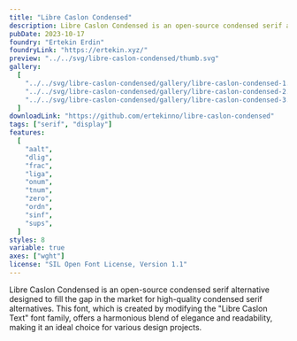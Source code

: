 ```yaml
---
title: "Libre Caslon Condensed"
description: Libre Caslon Condensed is an open-source condensed serif alternative designed to fill the gap in the market for high-quality condensed serif alternatives. This font, which is created by modifying the "Libre Caslon Text" font family, offers a harmonious blend of elegance and readability, making it an ideal choice for various design projects.
pubDate: 2023-10-17
foundry: "Ertekin Erdin"
foundryLink: "https://ertekin.xyz/"
preview: "../../svg/libre-caslon-condensed/thumb.svg"
gallery:
  [
    "../../svg/libre-caslon-condensed/gallery/libre-caslon-condensed-1.svg",
    "../../svg/libre-caslon-condensed/gallery/libre-caslon-condensed-2.svg",
    "../../svg/libre-caslon-condensed/gallery/libre-caslon-condensed-3.svg",
  ]
downloadLink: "https://github.com/ertekinno/libre-caslon-condensed"
tags: ["serif", "display"]
features:
  [
    "aalt",
    "dlig",
    "frac",
    "liga",
    "onum",
    "tnum",
    "zero",
    "ordn",
    "sinf",
    "sups",
  ]
styles: 8
variable: true
axes: ["wght"]
license: "SIL Open Font License, Version 1.1"
---
```


Libre Caslon Condensed is an open-source condensed serif alternative designed to fill the gap in the market for high-quality condensed serif alternatives. This font, which is created by modifying the "Libre Caslon Text" font family, offers a harmonious blend of elegance and readability, making it an ideal choice for various design projects.
